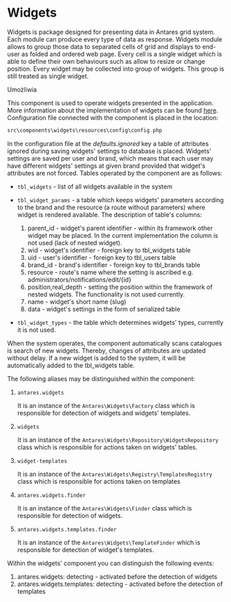 # Widgets 

Widgets is package designed for presenting data in Antares grid system. Each module can produce every type of data as response. Widgets module allows to group those data to separated cells of grid and displays to end-user as folded and ordered web page. 
Every cell is a single widget which is able to define their own behaviours such as allow to resize or change position. Every widget may be collected into group of widgets. This group is still treated as single widget.
 
 
 
Umożliwia 

This component is used to operate widgets presented in the application. More information about the implementation of widgets can be found [here](../services/widget.md). Configuration file connected with the component is placed in the location:

```php
src\components\widgets\resources\config\config.php
```

In the configuration file at the *defaults.ignored* key a table of attributes ignored during saving widgets' settings to database is placed. Widgets' settings are saved per user and brand, which means that each user may have different widgets' settings at given brand provided that widget's attributes are not forced. 
Tables operated by the component are as follows:

* `tbl_widgets` - list of all widgets available in the system 

* `tbl_widget_params` - a table which keeps widgets' parameters according to the brand and the resource (a route without parameters) where widget is rendered available. The description of table's columns:
   1. parent_id - widget's parent identifier - within its framework other widget may be placed. In the current implementation the column is not used (lack of nested widget).
   2. wid - widget's identifier - foreign key to tbl_widgets table
   3. uid - user's identifier - foreign key to tbl_users table
   4. brand_id - brand's identifier - foreign key to tbl_brands table
   5. resource - route's name where the setting is ascribed e.g. administrators/notifications/edit/{id}
   6. position,real_depth - setting the position within the framework of nested widgets. The functionality is not used currently.
   7. name - widget's short name (slug)
   8. data - widget's settings in the form of serialized table

* `tbl_widget_types` - the table which determines widgets' types, currently it is not used.

When the system operates, the component automatically scans catalogues is search of new widgets. Thereby, changes of attributes are updated without delay. If a new widget is added to the system, it will be automatically added to the tbl_widgets table.

The following aliases may be distinguished within the component:

1. `antares.widgets`

   It is an instance of the `Antares\Widgets\Factory` class which is responsible for detection of widgets and widgets' templates.

2. `widgets`

    It is an instance of the `Antares\Widgets\Repository\WidgetsRepository` class which is responsible for actions taken on widgets' tables.
3. `widget-templates` 

    It is an instance of the `Antares\Widgets\Registry\TemplatesRegistry` class which is responsible for actions taken on templates
    
4. `antares.widgets.finder` 

    It is an instance of the `Antares\Widgets\Finder` class which is responsible for detection of widgets.
    
5. `antares.widgets.templates.finder` 

    It is an instance of the `Antares\Widgets\TemplateFinder` which is responsible for detection of widget's templates.

Within the widgets' component you can distinguish the following events:
1. antares.widgets: detecting - activated before the detection of widgets
2. antares.widgets.templates: detecting - activated before the detection of templates

